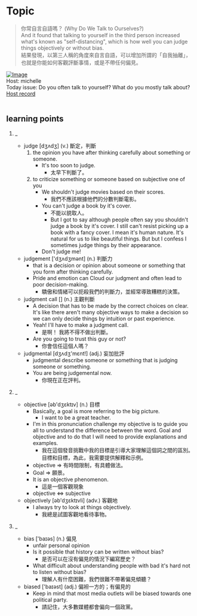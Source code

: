 # Topic

> 你常自言自語嗎？ (Why Do We Talk to Ourselves?) <br>
> And it found that talking to yourself in the third person increased what's known as "self-distancing", which is how well you can judge things objectively or without bias.  <br>
> 結果發現，以第三人稱的角度來自言自語，可以增加所謂的「自我抽離」，也就是你能如何客觀評斷事情，或是不帶任何偏見。 <br>

[![Image](https://cdn.voicetube.com/assets/thumbnails/J6GFHvFoVjw.jpg)](https://www.youtube.com/embed/J6GFHvFoVjw?rel=0&showinfo=0&cc_load_policy=0&controls=1&autoplay=1&iv_load_policy=3&playsinline=1&wmode=transparent&start=239&end=249&enablejsapi=1&origin=https://tw.voicetube.com&widgetid=1)<br>
Host: michelle
<br>Today issue: Do you often talk to yourself? What do you mostly talk about?
<br>
[Host record](https://cdn.voicetube.com/tmp/everyday_records/Michellesu/2669.mp3)
<br><br>
## learning points
1. _
	* judge  [dʒʌdʒ] (v.) 斷定，判斷
		1. the opinion you have after thinking carefully about something or someone.
			- It's too soon to judge.
				+ 太早下判斷了。
		2. to criticize something or someone based on subjective one of you
			- We shouldn't judge movies based on their scores.
				+ 我們不應該根據他們的分數判斷電影。
			- You can't judge a book by it's cover.
				- 不能以貌取人。
				- But I got to say although people often say you shouldn't judge a book by it's cover. I still can't resist picking up a book with a fancy cover. I mean it's human nature. It's natural for us to like beautiful things. But but I confess I sometimes judge things by their appearance.
			- Don't judge me!
	* judgement ['dʒʌdʒmənt] (n.) 判斷力
		- that is a decision or opinion about someone or something that you form after thinking carefully.
		- Pride and emotion can Cloud our judgment and often lead to poor decision-making.
			+ 驕傲和情緒可以扼殺我們的判斷力，並經常導致糟糕的決策。
	* judgment call [] (n.) 主觀判斷
		- A decision that has to be made by the correct choices on clear. It's like there aren't many objective ways to make a decision so we can only decide things by intuition or past experience.
		- Yeah! I'll have to make a judgment call.
			+ 是啊！ 我將不得不做出判斷。
		- Are you going to trust this guy or not?
			+ 你會信任這個人嗎？
	* judgmental [dʒʌdʒ'mɛnt!] (adj.) 妄加批評
		- judgmental describe someone or something that is judging someone or something.
		- You are being judgemental now.
			+ 你現在正在評判。

2. _
	* objective [əb'dʒɛktɪv] (n.) 目標
		- Basically, a goal is more referring to the big picture.
			+ I want to be a great teacher.
		- I'm in this pronunciation challenge my objective is to guide you all to understand the difference between the word. Goal and objective and to do that I will need to provide explanations and examples.
			+ 我在這個發音挑戰中我的目標是引導大家理解這個詞之間的區別。 目標和目標，為此，我需要提供解釋和示例。
		- objective => 有時間限制，有具體做法。
		- Goal => 願景。
		- It is an objective phenomenon.
			+ 這是一個客觀現象
		- objective <=> subjective
	* objectively  [əb'dʒɛktɪvli] (adv.) 客觀地
		- I always try to look at things objectively.
			+ 我總是試圖客觀地看待事物。

3. _
	* bias ['baɪəs] (n.) 偏見
		- unfair personal opinion
		- Is it possible that history can be written without bias?
			+ 是否可以在沒有偏見的情況下編寫歷史？
		- What difficult about understanding people with bad it's hard not to listen without bias?
			+ 理解人有什麼困難，我們很難不帶著偏見傾聽？
	* biased ['baɪəst] (adj.) 偏袒一方的；有偏見的
		- Keep in mind that most media outlets will be biased towards one political party.
			+ 請記住，大多數媒體都會偏向一個政黨。
